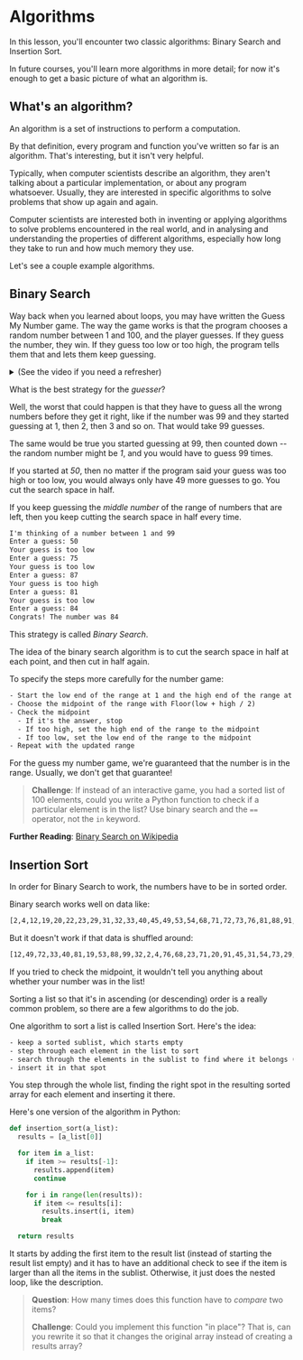 # Algorithms

In this lesson, you'll encounter two classic algorithms: Binary Search and 
Insertion Sort.

In future courses, you'll learn more algorithms in more detail; for now it's
enough to get a basic picture of what an algorithm is.

## What's an algorithm?

An algorithm is a set of instructions to perform a computation.

By that definition, every program and function you've written so far is an
algorithm. That's interesting, but it isn't very helpful.

Typically, when computer scientists describe an algorithm, they aren't talking
about a particular implementation, or about any program whatsoever. Usually,
they are interested in specific algorithms to solve problems that show up again
and again.

Computer scientists are interested both in inventing or applying algorithms to 
solve problems encountered in the real world, and in analysing and understanding
the properties of different algorithms, especially how long they take to run and
how much memory they use.

Let's see a couple example algorithms.

## Binary Search

Way back when you learned about loops, you may have written the Guess My Number
game. The way the game works is that the program chooses a random number between
1 and 100, and the player guesses. If they guess the number, they win. If they
guess too low or too high, the program tells them that and lets them keep
guessing.

<details><summary>(See the video if you need a refresher)</summary>
<div style="position: relative; padding-bottom: 56.25%; height: 0;"><iframe src="https://www.loom.com/embed/c4e8de950300449f814416d6665809cc" frameborder="0" webkitallowfullscreen mozallowfullscreen allowfullscreen style="position: absolute; top: 0; left: 0; width: 100%; height: 100%;"></iframe></div>
</details>

What is the best strategy for the _guesser_?

Well, the worst that could happen is that they have to guess all the wrong 
numbers before they get it right, like if the number was 99 and they started
guessing at 1, then 2, then 3 and so on. That would take 99 guesses.

The same would be true you started guessing at 99, then counted down -- the
random number might be _1_, and you would have to guess 99 times.

If you started at _50_, then no matter if the program said your guess was too
high or too low, you would always only have 49 more guesses to go. You cut the
search space in half.

If you keep guessing the _middle number_ of the range of numbers that are
left, then you keep cutting the search space in half every time.

```txt
I'm thinking of a number between 1 and 99
Enter a guess: 50
Your guess is too low
Enter a guess: 75
Your guess is too low
Enter a guess: 87
Your guess is too high
Enter a guess: 81
Your guess is too low
Enter a guess: 84
Congrats! The number was 84
```

This strategy is called _Binary Search_. 

The idea of the binary search algorithm is to cut the search space in half at
each point, and then cut in half again.

To specify the steps more carefully for the number game:

```txt
- Start the low end of the range at 1 and the high end of the range at 100
- Choose the midpoint of the range with Floor(low + high / 2)
- Check the midpoint
  - If it's the answer, stop
  - If too high, set the high end of the range to the midpoint
  - If too low, set the low end of the range to the midpoint
- Repeat with the updated range 
```

For the guess my number game, we're guaranteed that the number is in the range.
Usually, we don't get that guarantee!

> **Challenge**: If instead of an interactive game, you had a sorted list of 100
> elements, could you write a Python function to check if a particular element
> is in the list? Use binary search and the `==` operator, not the `in`
> keyword.

**Further Reading**: [Binary Search on Wikipedia](https://en.wikipedia.org/wiki/Binary_search_algorithm)

## Insertion Sort

In order for Binary Search to work, the numbers have to be in sorted order.

Binary search works well on data like:

```txt
[2,4,12,19,20,22,23,29,31,32,33,40,45,49,53,54,68,71,72,73,76,81,88,91,99]
```

But it doesn't work if that data is shuffled around:
```txt
[12,49,72,33,40,81,19,53,88,99,32,2,4,76,68,23,71,20,91,45,31,54,73,29,22]
```

If you tried to check the midpoint, it wouldn't tell you anything about whether
your number was in the list!

Sorting a list so that it's in ascending (or descending) order is a really
common problem, so there are a few algorithms to do the job.

One algorithm to sort a list is called Insertion Sort. Here's the idea:

```txt
- keep a sorted sublist, which starts empty
- step through each element in the list to sort
- search through the elements in the sublist to find where it belongs (the first element it is smaller than)
- insert it in that spot
```

You step through the whole list, finding the right spot in the resulting sorted
array for each element and inserting it there.

Here's one version of the algorithm in Python:

```python
def insertion_sort(a_list):
  results = [a_list[0]]

  for item in a_list:
    if item >= results[-1]: 
      results.append(item)
      continue

    for i in range(len(results)):
      if item <= results[i]:
        results.insert(i, item)
        break

  return results
```

It starts by adding the first item to the result list (instead of starting the
result list empty) and it has to have an additional check to see if the item is
larger than all the items in the sublist. Otherwise, it just does the nested
loop, like the description.

> **Question**: How many times does this function have to _compare_ two items?
>
> **Challenge**: Could you implement this function "in place"? That is, can you
> rewrite it so that it changes the original array instead of creating a results
> array?
